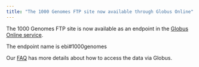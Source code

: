 ```yaml
---
title: "The 1000 Genomes FTP site now available through Globus Online"
---
```

                    
The 1000 Genomes FTP site is now available as an endpoint in the [Globus Online service](https://www.globus.org).

The endpoint name is ebi#1000genomes 

Our [FAQ](/faq/can-i-access-1000-genomes-data-globus-online) has more details about how to access the data via Globus.
